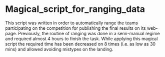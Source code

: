 # Magical_script_for_ranging_data

This script was written in order to automatically range the teams participating on the competition for publishing the final results on its web-page. Previously, the routine of ranging was done in a semi-manual regime and required almost 4 hours to finish the task. While applying this magical script the required time has been decreased on 8 times (i.e. as low as 30 mins) and allowed avoiding mistypes on the landing.  
